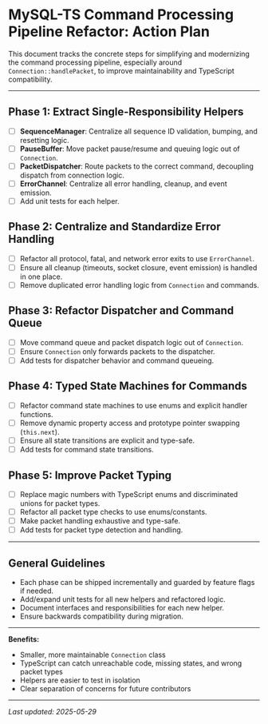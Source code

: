 # MySQL-TS Command Processing Pipeline Refactor: Action Plan

This document tracks the concrete steps for simplifying and modernizing the command processing pipeline, especially around `Connection::handlePacket`, to improve maintainability and TypeScript compatibility.

---

## Phase 1: Extract Single-Responsibility Helpers

- [ ] **SequenceManager**: Centralize all sequence ID validation, bumping, and resetting logic.
- [ ] **PauseBuffer**: Move packet pause/resume and queuing logic out of `Connection`.
- [ ] **PacketDispatcher**: Route packets to the correct command, decoupling dispatch from connection logic.
- [ ] **ErrorChannel**: Centralize all error handling, cleanup, and event emission.
- [ ] Add unit tests for each helper.

## Phase 2: Centralize and Standardize Error Handling

- [ ] Refactor all protocol, fatal, and network error exits to use `ErrorChannel`.
- [ ] Ensure all cleanup (timeouts, socket closure, event emission) is handled in one place.
- [ ] Remove duplicated error handling logic from `Connection` and commands.

## Phase 3: Refactor Dispatcher and Command Queue

- [ ] Move command queue and packet dispatch logic out of `Connection`.
- [ ] Ensure `Connection` only forwards packets to the dispatcher.
- [ ] Add tests for dispatcher behavior and command queueing.

## Phase 4: Typed State Machines for Commands

- [ ] Refactor command state machines to use enums and explicit handler functions.
- [ ] Remove dynamic property access and prototype pointer swapping (`this.next`).
- [ ] Ensure all state transitions are explicit and type-safe.
- [ ] Add tests for command state transitions.

## Phase 5: Improve Packet Typing

- [ ] Replace magic numbers with TypeScript enums and discriminated unions for packet types.
- [ ] Refactor all packet type checks to use enums/constants.
- [ ] Make packet handling exhaustive and type-safe.
- [ ] Add tests for packet type detection and handling.

---

## General Guidelines

- Each phase can be shipped incrementally and guarded by feature flags if needed.
- Add/expand unit tests for all new helpers and refactored logic.
- Document interfaces and responsibilities for each new helper.
- Ensure backwards compatibility during migration.

---

**Benefits:**
- Smaller, more maintainable `Connection` class
- TypeScript can catch unreachable code, missing states, and wrong packet types
- Helpers are easier to test in isolation
- Clear separation of concerns for future contributors

---

_Last updated: 2025-05-29_